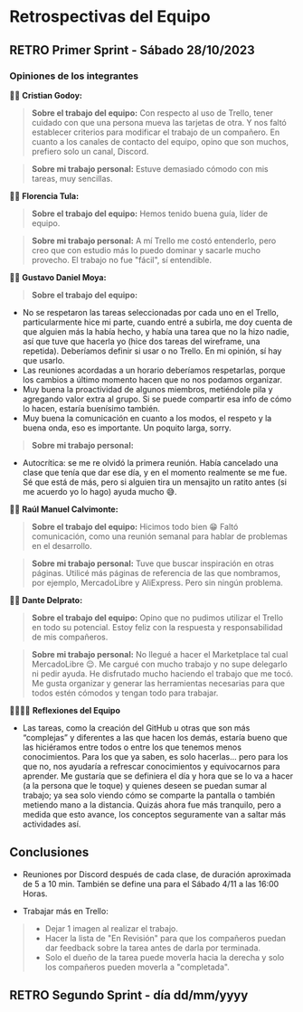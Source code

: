 # Retrospectivas del Equipo

## RETRO Primer Sprint - Sábado 28/10/2023

### Opiniones de los integrantes
🙎‍♂️ **Cristian Godoy:**
> **Sobre el trabajo del equipo:**
Con respecto al uso de Trello, tener cuidado con que una persona mueva las tarjetas de otra. Y nos faltó establecer criterios para modificar el trabajo de un compañero.
En cuanto a los canales de contacto del equipo, opino que son muchos, prefiero solo un canal, Discord.

> **Sobre mi trabajo personal:**
Estuve demasiado cómodo con mis tareas, muy sencillas.

🙎‍♀️ **Florencia Tula:**
> **Sobre el trabajo del equipo:**
Hemos tenido buena guía, líder de equipo.

> **Sobre mi trabajo personal:**
A mí Trello me costó entenderlo, pero creo que con estudio más lo puedo dominar y sacarle mucho provecho.
El trabajo no fue "fácil", sí entendible.

🙎‍♂️ **Gustavo Daniel Moya:**
> **Sobre el trabajo del equipo:**
- No se respetaron las tareas seleccionadas por cada uno en el Trello, particularmente hice mi parte, cuando entré a subirla, me doy cuenta de que alguien más la había hecho, y había una tarea que no la hizo nadie, así que tuve que hacerla yo (hice dos tareas del wireframe, una repetida). Deberíamos definir si usar o no Trello. En mi opinión, sí hay que usarlo.
- Las reuniones acordadas a un horario deberíamos respetarlas, porque los cambios a último momento hacen que no nos podamos organizar.
- Muy buena la proactividad de algunos miembros, metiéndole pila y agregando valor extra al grupo. Si se puede compartir esa info de cómo lo hacen, estaría buenísimo también.
- Muy buena la comunicación en cuanto a los modos, el respeto y la buena onda, eso es importante.
Un poquito larga, sorry.

> **Sobre mi trabajo personal:**
- Autocrítica: se me re olvidó la primera reunión. Había cancelado una clase que tenía que dar ese día, y en el momento realmente se me fue. Sé que está de más, pero si alguien tira un mensajito un ratito antes (si me acuerdo yo lo hago) ayuda mucho 😅.

🙎‍♂️ **Raúl Manuel Calvimonte:**
> **Sobre el trabajo del equipo:**
Hicimos todo bien 😁
Faltó comunicación, como una reunión semanal para hablar de problemas en el desarrollo.

> **Sobre mi trabajo personal:**
Tuve que buscar inspiración en otras páginas. Utilicé más páginas de referencia de las que nombramos, por ejemplo, MercadoLibre y AliExpress. Pero sin ningún problema.

🙎‍♂️ **Dante Delprato:**
> **Sobre el trabajo del equipo:**
> Opino que no pudimos utilizar el Trello en todo su potencial.
> Estoy feliz con la respuesta y responsabilidad de mis compañeros.

> **Sobre mi trabajo personal:**
> No llegué a hacer el Marketplace tal cual MercadoLibre 😌.
> Me cargué con mucho trabajo y no supe delegarlo ni pedir ayuda.
He disfrutado mucho haciendo el trabajo que me tocó. Me gusta organizar y generar las herramientas necesarias para que todos estén cómodos y tengan todo para trabajar.

👨‍👨‍👧‍👦 **Reflexiones del Equipo**

- Las tareas, como la creación del GitHub u otras que son más “complejas” y diferentes a las que hacen los demás, estaría bueno que las hiciéramos entre todos o entre los que tenemos menos conocimientos. Para los que ya saben, es solo hacerlas... pero para los que no, nos ayudaría a refrescar conocimientos y equivocarnos para aprender. Me gustaría que se definiera el día y hora que se lo va a hacer (a la persona que le toque) y quienes deseen se puedan sumar al trabajo; ya sea solo viendo cómo se comparte la pantalla o también metiendo mano a la distancia. Quizás ahora fue más tranquilo, pero a medida que esto avance, los conceptos seguramente van a saltar más actividades así.

## Conclusiones

- Reuniones por Discord después de cada clase, de duración aproximada de 5 a 10 min. También se define una para el Sábado 4/11 a las 16:00 Horas.

- Trabajar más en Trello:
> - Dejar 1 imagen al realizar el trabajo.
> - Hacer la lista de "En Revisión" para que los compañeros puedan dar feedback sobre la tarea antes de darla por terminada.
> - Solo el dueño de la tarea puede moverla hacia la derecha y solo los compañeros pueden moverla a "completada".


## RETRO Segundo Sprint - día dd/mm/yyyy